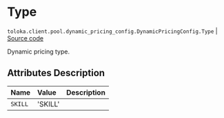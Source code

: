 # Type
`toloka.client.pool.dynamic_pricing_config.DynamicPricingConfig.Type` | [Source code](https://github.com/Toloka/toloka-kit/blob/v1.1.4/src/client/pool/dynamic_pricing_config.py#L22)

Dynamic pricing type.

## Attributes Description

| Name | Value | Description |
| :------| :-----------| :----------| 
`SKILL`|'SKILL'|
